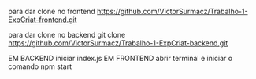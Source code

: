 para dar clone no frontend https://github.com/VictorSurmacz/Trabalho-1-ExpCriat-frontend.git

para dar clone no backend git clone https://github.com/VictorSurmacz/Trabalho-1-ExpCriat-backend.git

EM BACKEND iniciar index.js EM FRONTEND abrir terminal e iniciar o comando npm start
